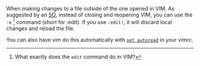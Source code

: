 When making changes to a file outside of the one opened in VIM. As suggested by an [SO](https://vi.stackexchange.com/a/445 "Short permalink to this answer"), instead of closing and reopening VIM, you can use the `:e` [^1] command (short for :edit). If you use `:edit!`, it will discard local changes and reload the file.

You can also have vim do this automatically with [`set autoread`](http://vimdoc.sourceforge.net/htmldoc/options.html#%27autoread%27) in your vimrc.

[^1]: What exactly does the `edit` command do in VIM?